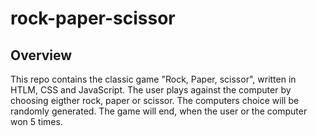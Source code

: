 # rock-paper-scissor

## Overview

This repo contains the classic game "Rock, Paper, scissor", written in HTLM, CSS and JavaScript. The user plays against the computer by choosing eigther rock, paper or scissor. The computers choice will be randomly generated. The game will end, when the user or the computer won 5 times.
